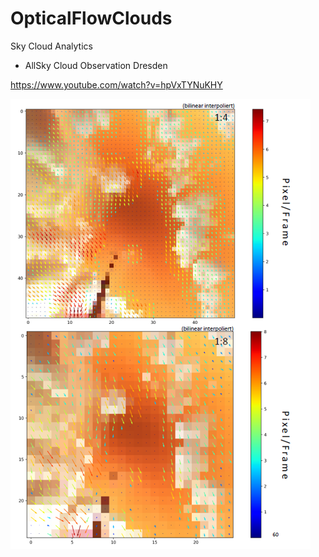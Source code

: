 # OpticalFlowClouds
Sky Cloud Analytics

* AllSky Cloud Observation Dresden

https://www.youtube.com/watch?v=hpVxTYNuKHY





![Speed~Size/Resolution](https://github.com/Bra1nsen/OpticalFlowClouds/blob/main/prediction.png)
